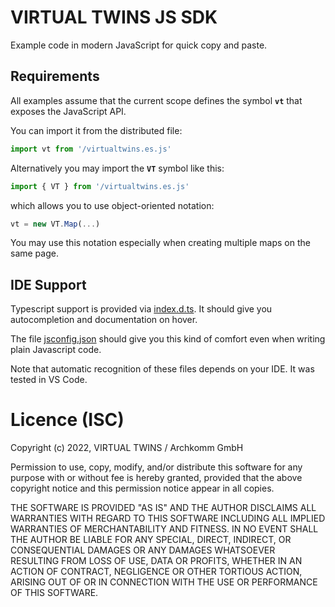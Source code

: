# VIRTUAL TWINS JS SDK

Example code in modern JavaScript for quick copy and paste.

## Requirements

All examples assume that the current scope defines the symbol **`vt`** that exposes the JavaScript API.

You can import it from the distributed file:

```js
import vt from '/virtualtwins.es.js'
```

Alternatively you may import the **`VT`** symbol like this:

```js
import { VT } from '/virtualtwins.es.js'
```

which allows you to use object-oriented notation:

```js
vt = new VT.Map(...)
```

You may use this notation especially when creating multiple maps on the same page.

## IDE Support

Typescript support is provided via [index.d.ts](index.d.ts). It should give you autocompletion and documentation on hover.

The file [jsconfig.json](jsconfig.json) should give you this kind of comfort even when writing plain Javascript code.

Note that automatic recognition of these files depends on your IDE. It was tested in VS Code.

# Licence (ISC)

Copyright (c) 2022, VIRTUAL TWINS / Archkomm GmbH

Permission to use, copy, modify, and/or distribute this software for any
purpose with or without fee is hereby granted, provided that the above
copyright notice and this permission notice appear in all copies.

THE SOFTWARE IS PROVIDED "AS IS" AND THE AUTHOR DISCLAIMS ALL WARRANTIES
WITH REGARD TO THIS SOFTWARE INCLUDING ALL IMPLIED WARRANTIES OF
MERCHANTABILITY AND FITNESS. IN NO EVENT SHALL THE AUTHOR BE LIABLE FOR
ANY SPECIAL, DIRECT, INDIRECT, OR CONSEQUENTIAL DAMAGES OR ANY DAMAGES
WHATSOEVER RESULTING FROM LOSS OF USE, DATA OR PROFITS, WHETHER IN AN
ACTION OF CONTRACT, NEGLIGENCE OR OTHER TORTIOUS ACTION, ARISING OUT OF
OR IN CONNECTION WITH THE USE OR PERFORMANCE OF THIS SOFTWARE.
